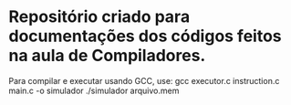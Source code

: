 # Repositório criado para documentações dos códigos feitos na aula de Compiladores.

Para compilar e executar usando  GCC, use:
gcc executor.c instruction.c main.c -o simulador
./simulador arquivo.mem

